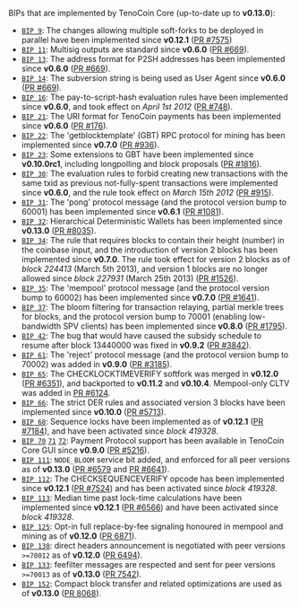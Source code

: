 BIPs that are implemented by TenoCoin Core (up-to-date up to **v0.13.0**):

* [`BIP 9`](https://github.com/tenocoin/bips/blob/master/bip-0009.mediawiki): The changes allowing multiple soft-forks to be deployed in parallel have been implemented since **v0.12.1**  ([PR #7575](https://github.com/tenocoin/tenocoin/pull/7575))
* [`BIP 11`](https://github.com/tenocoin/bips/blob/master/bip-0011.mediawiki): Multisig outputs are standard since **v0.6.0** ([PR #669](https://github.com/tenocoin/tenocoin/pull/669)).
* [`BIP 13`](https://github.com/tenocoin/bips/blob/master/bip-0013.mediawiki): The address format for P2SH addresses has been implemented since **v0.6.0** ([PR #669](https://github.com/tenocoin/tenocoin/pull/669)).
* [`BIP 14`](https://github.com/tenocoin/bips/blob/master/bip-0014.mediawiki): The subversion string is being used as User Agent since **v0.6.0** ([PR #669](https://github.com/tenocoin/tenocoin/pull/669)).
* [`BIP 16`](https://github.com/tenocoin/bips/blob/master/bip-0016.mediawiki): The pay-to-script-hash evaluation rules have been implemented since **v0.6.0**, and took effect on *April 1st 2012* ([PR #748](https://github.com/tenocoin/tenocoin/pull/748)).
* [`BIP 21`](https://github.com/tenocoin/bips/blob/master/bip-0021.mediawiki): The URI format for TenoCoin payments has been implemented since **v0.6.0** ([PR #176](https://github.com/tenocoin/tenocoin/pull/176)).
* [`BIP 22`](https://github.com/tenocoin/bips/blob/master/bip-0022.mediawiki): The 'getblocktemplate' (GBT) RPC protocol for mining has been implemented since **v0.7.0** ([PR #936](https://github.com/tenocoin/tenocoin/pull/936)).
* [`BIP 23`](https://github.com/tenocoin/bips/blob/master/bip-0023.mediawiki): Some extensions to GBT have been implemented since **v0.10.0rc1**, including longpolling and block proposals ([PR #1816](https://github.com/tenocoin/tenocoin/pull/1816)).
* [`BIP 30`](https://github.com/tenocoin/bips/blob/master/bip-0030.mediawiki): The evaluation rules to forbid creating new transactions with the same txid as previous not-fully-spent transactions were implemented since **v0.6.0**, and the rule took effect on *March 15th 2012* ([PR #915](https://github.com/tenocoin/tenocoin/pull/915)).
* [`BIP 31`](https://github.com/tenocoin/bips/blob/master/bip-0031.mediawiki): The 'pong' protocol message (and the protocol version bump to 60001) has been implemented since **v0.6.1** ([PR #1081](https://github.com/tenocoin/tenocoin/pull/1081)).
* [`BIP 32`](https://github.com/tenocoin/bips/blob/master/bip-0032.mediawiki): Hierarchical Deterministic Wallets has been implemented since **v0.13.0** ([PR #8035](https://github.com/tenocoin/tenocoin/pull/8035)).
* [`BIP 34`](https://github.com/tenocoin/bips/blob/master/bip-0034.mediawiki): The rule that requires blocks to contain their height (number) in the coinbase input, and the introduction of version 2 blocks has been implemented since **v0.7.0**. The rule took effect for version 2 blocks as of *block 224413* (March 5th 2013), and version 1 blocks are no longer allowed since *block 227931* (March 25th 2013) ([PR #1526](https://github.com/tenocoin/tenocoin/pull/1526)).
* [`BIP 35`](https://github.com/tenocoin/bips/blob/master/bip-0035.mediawiki): The 'mempool' protocol message (and the protocol version bump to 60002) has been implemented since **v0.7.0** ([PR #1641](https://github.com/tenocoin/tenocoin/pull/1641)).
* [`BIP 37`](https://github.com/tenocoin/bips/blob/master/bip-0037.mediawiki): The bloom filtering for transaction relaying, partial merkle trees for blocks, and the protocol version bump to 70001 (enabling low-bandwidth SPV clients) has been implemented since **v0.8.0** ([PR #1795](https://github.com/tenocoin/tenocoin/pull/1795)).
* [`BIP 42`](https://github.com/tenocoin/bips/blob/master/bip-0042.mediawiki): The bug that would have caused the subsidy schedule to resume after block 13440000 was fixed in **v0.9.2** ([PR #3842](https://github.com/tenocoin/tenocoin/pull/3842)).
* [`BIP 61`](https://github.com/tenocoin/bips/blob/master/bip-0061.mediawiki): The 'reject' protocol message (and the protocol version bump to 70002) was added in **v0.9.0** ([PR #3185](https://github.com/tenocoin/tenocoin/pull/3185)).
* [`BIP 65`](https://github.com/tenocoin/bips/blob/master/bip-0065.mediawiki): The CHECKLOCKTIMEVERIFY softfork was merged in **v0.12.0** ([PR #6351](https://github.com/tenocoin/tenocoin/pull/6351)), and backported to **v0.11.2** and **v0.10.4**. Mempool-only CLTV was added in [PR #6124](https://github.com/tenocoin/tenocoin/pull/6124).
* [`BIP 66`](https://github.com/tenocoin/bips/blob/master/bip-0066.mediawiki): The strict DER rules and associated version 3 blocks have been implemented since **v0.10.0** ([PR #5713](https://github.com/tenocoin/tenocoin/pull/5713)).
* [`BIP 68`](https://github.com/tenocoin/bips/blob/master/bip-0068.mediawiki): Sequence locks have been implemented as of **v0.12.1**  ([PR #7184](https://github.com/tenocoin/tenocoin/pull/7184)), and have been activated since *block 419328*.
* [`BIP 70`](https://github.com/tenocoin/bips/blob/master/bip-0070.mediawiki) [`71`](https://github.com/tenocoin/bips/blob/master/bip-0071.mediawiki) [`72`](https://github.com/tenocoin/bips/blob/master/bip-0072.mediawiki): Payment Protocol support has been available in TenoCoin Core GUI since **v0.9.0** ([PR #5216](https://github.com/tenocoin/tenocoin/pull/5216)).
* [`BIP 111`](https://github.com/tenocoin/bips/blob/master/bip-0111.mediawiki): `NODE_BLOOM` service bit added, and enforced for all peer versions as of **v0.13.0** ([PR #6579](https://github.com/tenocoin/tenocoin/pull/6579) and [PR #6641](https://github.com/tenocoin/tenocoin/pull/6641)).
* [`BIP 112`](https://github.com/tenocoin/bips/blob/master/bip-0112.mediawiki): The CHECKSEQUENCEVERIFY opcode has been implemented since **v0.12.1** ([PR #7524](https://github.com/tenocoin/tenocoin/pull/7524)) and has been activated since *block 419328*.
* [`BIP 113`](https://github.com/tenocoin/bips/blob/master/bip-0113.mediawiki): Median time past lock-time calculations have been implemented since **v0.12.1** ([PR #6566](https://github.com/tenocoin/tenocoin/pull/6566)) and have been activated since *block 419328*.
* [`BIP 125`](https://github.com/tenocoin/bips/blob/master/bip-0125.mediawiki): Opt-in full replace-by-fee signaling honoured in mempool and mining as of **v0.12.0** ([PR 6871](https://github.com/tenocoin/tenocoin/pull/6871)).
* [`BIP 130`](https://github.com/tenocoin/bips/blob/master/bip-0130.mediawiki): direct headers announcement is negotiated with peer versions `>=70012` as of **v0.12.0** ([PR 6494](https://github.com/tenocoin/tenocoin/pull/6494)).
* [`BIP 133`](https://github.com/tenocoin/bips/blob/master/bip-0133.mediawiki): feefilter messages are respected and sent for peer versions `>=70013` as of **v0.13.0** ([PR 7542](https://github.com/tenocoin/tenocoin/pull/7542)).
* [`BIP 152`](https://github.com/tenocoin/bips/blob/master/bip-0152.mediawiki): Compact block transfer and related optimizations are used as of **v0.13.0** ([PR 8068](https://github.com/tenocoin/tenocoin/pull/8068)).
